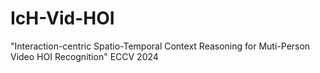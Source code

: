 # IcH-Vid-HOI
"Interaction-centric Spatio-Temporal Context Reasoning for Muti-Person Video HOI Recognition" ECCV 2024
